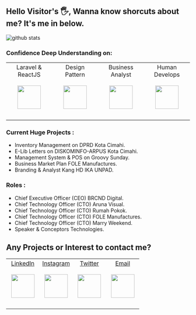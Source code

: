 ## Hello Visitor's 🖐, Wanna know shorcuts about me? It's me in below.

![github stats](https://github-readme-stats.vercel.app/api?username=farridkun&show_icons=true)

### Confidence Deep Understanding on:  
<table>
  <tbody>
    <tr valign="top">
      <td width="25%" align="center" style="padding-bottom: 30px">
        <span>Laravel & ReactJS</span><br><br> 
        <img height="64px" src="#">
      </td>
      <td width="25%" align="center">
        <span>Design Pattern</span><br><br> 
        <img height="64px" src="#">
      </td>
      <td width="25%" align="center">
        <span>Business Analyst</span><br><br> 
        <img height="64px" src="#">
      </td>
      <td width="25%" align="center">
        <span>Human Develops</span><br><br> 
        <img height="64px" src="#">
      </td>
    </tr>
  </tbody>
</table>


### Current Huge Projects : 
- Inventory Management on DPRD Kota Cimahi.
- E-Lib Letters on DISKOMINFO-ARPUS Kota Cimahi.
- Management System & POS on Groovy Sunday.  
- Business Market Plan FOLE Manufactures.  
- Branding & Analyst Kang HD IKA UNPAD.  

### Roles :
- Chief Executive Officer (CEO) BRCND Digital.
- Chief Technology Officer (CTO) Aruna Visual.
- Chief Technology Officer (CTO) Rumah Pokok.
- Chief Technology Officer (CTO) FOLE Manufactures.
- Chief Technology Officer (CTO) Marry Weekend.
- Speaker & Conceptors Technologies.

## Any Projects or Interest to contact me?
<table>
  <tbody>
    <tr valign="top">
      <td width="25%" align="center" style="padding-bottom: 30px">
        <span><a target="_blank" href="https://linkedin.com/in/farridkun">LinkedIn</a></span><br><br> 
        <img height="64px" src="#">
      </td>
      <td width="25%" align="center">
        <span><a target="_blank" href="https://instagram.com/farrid_jr">Instagram</a></span><br><br> 
        <img height="64px" src="#">
      </td>
      <td width="25%" align="center">
        <span><a target="_blank" href="https://twitter.com/kuntoro_farrid">Twitter</a></span><br><br> 
        <img height="64px" src="#">
      </td>
      <td width="25%" align="center">
        <span><a target="_blank" href="mailto:farridguntoro@gmail.com">Email</a></span><br><br> 
        <img height="64px" src="#">
      </td>
    </tr>
  </tbody>
</table>

